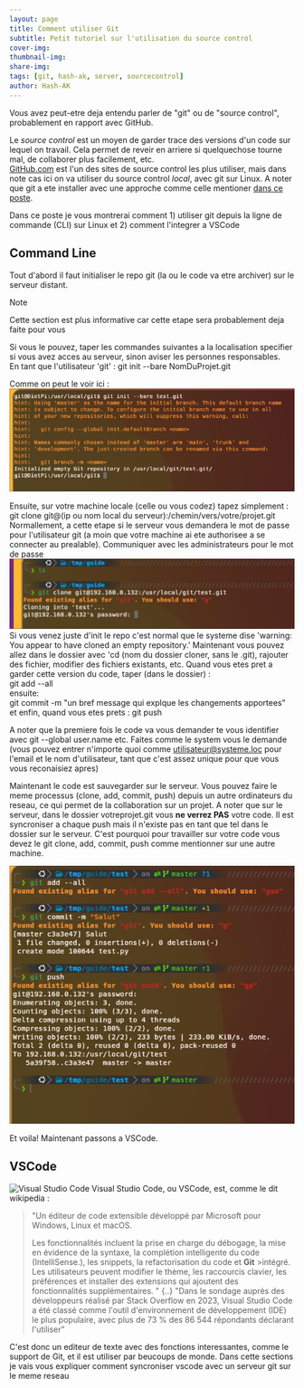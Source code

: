 ```yaml
---
layout: page
title: Comment utiliser Git
subtitle: Petit tutoriel sur l'utilisation du source control
cover-img: 
thumbnail-img:
share-img: 
tags: [git, hash-ak, server, sourcecontrol]
author: Hash-AK
---
```

Vous avez peut-etre deja entendu parler de "git" ou de "source control", probablement en rapport avec GitHub.  

Le _source control_ est un moyen de garder trace des versions d'un code sur lequel on travail. Cela permet de reveir en arriere si quelquechose tourne mal, de collaborer plus facilement, etc.  
[GitHub.com](https://github.com) est l'un des sites de source control les plus utiliser, mais dans note cas ici on va utiliser du source control _local_, avec git sur Linux. 
A noter que git a ete installer avec une approche comme celle mentioner [dans ce poste](https://www.geeksforgeeks.org/how-to-setup-git-server-on-ubuntu/).  

Dans ce poste je vous montrerai comment 1) utiliser git depuis la ligne de commande (CLI) sur Linux et 2) comment l'integrer a VSCode 


## Command Line

Tout d'abord il faut initialiser le repo git (la ou le code va etre archiver) sur le serveur distant.  
> [!NOTE]
> Cette section est plus informative car cette etape sera probablement deja faite pour vous

Si vous le pouvez, taper les commandes suivantes a la localisation specifier si vous avez acces au serveur, sinon aviser les personnes responsables.  
En tant que l'utilisateur 'git' :
git init --bare NomDuProjet.git  

Comme on peut le voir ici :  
![Prompt du git](/assets/img/Git-init-on-server.png)

Ensuite, sur votre machine locale (celle ou vous codez) tapez simplement :
git clone git@(ip ou nom local du serveur):/chemin/vers/votre/projet.git  
Normallement, a cette etape si le serveur vous demandera le mot de passe pour l'utilisateur git (a moin que votre machine ai ete authorisee a se connecter au prealable). Communiquer avec les administrateurs pour le mot de passe
![Git demandant le mot de passe](/assets/img/Git-requesting-password.png)  
Si vous venez juste d'init le repo c'est normal que le systeme dise 'warning: You appear to have cloned an empty repository.'
Maintenant vous pouvez allez dans le dossier avec 'cd (nom du dossier cloner, sans le .git), rajouter des fichier, modifier des fichiers existants, etc.
Quand vous etes pret a garder cette version du code, taper (dans le dossier) :  
git add --all  
ensuite:  
git commit -m "un bref message qui explque les changements apportees"
et enfin, quand vous etes prets :
git push  

A noter que la premiere fois le code va vous demander te vous identifier avec git --global user.name etc. Faites comme le system vous le demande (vous pouvez entrer n'importe quoi comme utilisateur@systeme.loc pour l'email et le nom d'utilisateur, tant que c'est assez unique pour que vous vous reconaisiez apres)

Maintenant le code est sauvegarder sur le serveur. Vous pouvez faire le meme processus (clone, add, commit, push) depuis un autre ordinateurs du reseau, ce qui permet de la collaboration sur un projet. 
A noter que sur le serveur, dans le dossier votreprojet.git vous **ne verrez PAS** votre code. Il est syncroniser a chaque push mais il n'existe pas en tant que tel dans le dossier sur le serveur. C'est pourquoi pour travailler sur votre code vous devez le git clone, add, commit, push comme mentionner sur une autre machine.

![Git add, commit, push](/assets/img/Git-add-commit-push.png)  

Et voila! Maintenant passons a VSCode.

## VSCode 
![Visual Studio Code](https://img.shields.io/badge/Visual%20Studio%20Code-0078d7.svg?style=for-the-badge&logo=visual-studio-code&logoColor=white)
Visual Studio Code, ou VSCode, est, comme le dit wikipedia :
>"Un éditeur de code extensible développé par Microsoft pour Windows, Linux et macOS.
>
>Les fonctionnalités incluent la prise en charge du débogage, la mise en évidence de la syntaxe, la complétion intelligente du code (IntelliSense.), les snippets, la refactorisation du code et **Git** >intégré. Les utilisateurs peuvent modifier le thème, les raccourcis clavier, les préférences et installer des extensions qui ajoutent des fonctionnalités supplémentaires. "
>{..}
>"Dans le sondage auprès des développeurs réalisé par Stack Overflow en 2023, Visual Studio Code a été classé comme l'outil d'environnement de développement (IDE) le plus populaire, avec plus de 73 % des 86 544 répondants déclarant l'utiliser"

C'est donc un editeur de texte avec des fonctions interessantes, comme le support de Git, et il est utiliser par beucoups de monde. Dans cette sections je vais vous expliquer comment syncroniser vscode avec un serveur git sur le meme reseau
